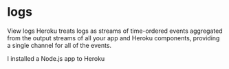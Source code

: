 # logs 

View logs
Heroku treats logs as streams of time-ordered events aggregated from the output streams of all your app and Heroku components, providing a single channel for all of the events.

I installed a Node.js app to Heroku 